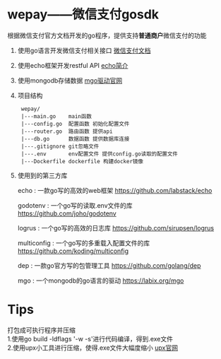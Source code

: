 # wepay——微信支付gosdk
根据微信支付官方文档开发的go程序，提供支持**普通商户**微信支付的功能

1. 使用go语言开发微信支付相关接口  [微信支付文档](https://pay.weixin.qq.com/wiki/doc/api/index.html)
2. 使用echo框架开发restful API  [echo简介](http://go-echo.org/)
3. 使用mongodb存储数据  [mgo驱动官网](http://labix.org/mgo)
4. 项目结构

   ```
    wepay/  
    |---main.go    main函数 
    |---config.go  配置函数 初始化配置文件
    |---router.go  路由函数 提供api
    |---db.go      数据函数 提供数据库连接
    |---.gitignore git忽略文件 
    |---.env       env配置文件 提供config.go读取的配置文件
    |---Dockerfile dockerfile 构建docker镜像
    ```
5. 使用到的第三方库

    echo : 一款go写的高效的web框架  https://github.com/labstack/echo

    godotenv : 一个go写的读取.env文件的库 https://github.com/joho/godotenv

    logrus : 一个go写的高效的日志库 https://github.com/sirupsen/logrus

    multiconfig : 一个go写的多重载入配置文件的库 https://github.com/koding/multiconfig

    dep : 一款go官方写的包管理工具 https://github.com/golang/dep
    
    mgo : 一个mongodb的go语言的驱动 https://labix.org/mgo

# Tips
打包成可执行程序并压缩     
1.使用go build -ldflags '-w -s'进行代码编译，得到.exe文件    
2.使用upx小工具进行压缩，使得.exe文件大幅度缩小 [upx官网](https://upx.github.io/ "点击upx下载")